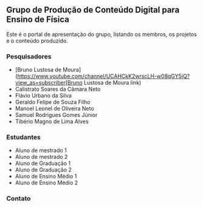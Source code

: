 ## Grupo de Produção de Conteúdo Digital para Ensino de Física

Este é o portal de apresentação do grupo, listando os membros, os projetos e o conteúdo produzido.

### Pesquisadores
- [Bruno Lustosa de Moura](https://www.youtube.com/channel/UCAHCkK2wrscLH-w08qGY5jQ?view_as=subscriber[Bruno Lustosa de Moura link) 
- Calistrato Soares da Câmara Neto
- Flávio Urbano da Silva
- Geraldo Felipe de Souza Filho
- Manoel Leonel de Oliveira Neto
- Samuel Rodrigues Gomes Júnior
- Tibério Magno de Lima Alves

### Estudantes
- Aluno de mestrado 1
- Aluno de mestrado 2
- Aluno de Graduação 1
- Aluno de Graduação 2
- Aluno de Ensino Médio 1
- Aluno de Ensino Médio 2

### Contato
